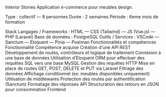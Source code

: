 Interior Stories
Application e-commerce pour meubles design.

Type : collectif — 8 personnes
Durée : 2 semaines
Période : 6eme mois de formation

Stack
Langages / Frameworks : HTML — CSS (Tailwind) — JS (Vue.js) — PHP (Laravel)
Base de données : PostgreSQL
Outils / Services : VSCode — Sanctum — Eloquent — Pinia — Postman
Fonctionnalités et compétences
Fonctionnalité	Compétence acquise
Création d'une API REST	Développement de routes, contrôleurs et logique de traitement
Connexion à une base de données	Utilisation d’Eloquent ORM pour effectuer des requêtes SQL vers une base MySQL
Gestion des requêtes HTTP	Mise en place de routes GET, POST, DELETE et PUT via Laravel
Filtrage des données	Affichage conditionnel (ex: meubles disponibles uniquement)
Utilisation de middlewares	Protection des routes par authentification (Sanctum)
Formatage des réponses API	Structuration des retours en JSON pour consommation Frontend

